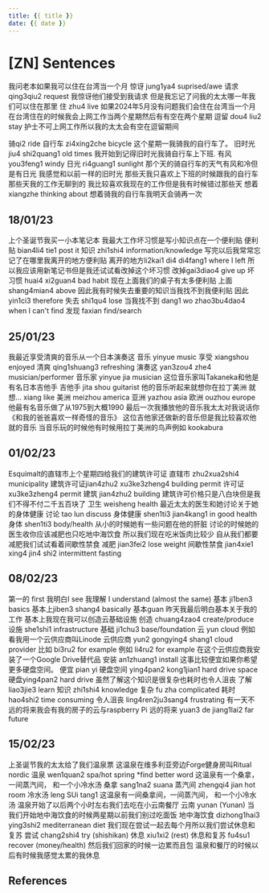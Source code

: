 ```yaml
---
title: {{ title }}
date: {{ date }}
---
```


# [ZN] Sentences
我问老本如果我可以住在台湾当一个月
惊讶 jung1ya4 suprised/awe
请求 qing3qiu2 request
我惊讶他们接受到我请求
但是我忘记了问我的太太哪一年我们可以住在那里
住 zhu4 live
如果2024年5月没有问题我们会住在台湾当一个月
在台湾住在的时候我会上网工作当两个星期然后有有空在两个星期
逗留 dou4 liu2 stay
护士不可上网工作所以我的太太会有空在逗留期间

骑qi2 ride
自行车 zi4xing2che bicycle
这个星期一我骑我的自行车了。
旧时光 jiu4 shi2quang1 old times
我开始到记得旧时光我骑自行车上下班.
有风 you3feng1 windy
日光 ri4guang1 sunlight
那个天的骑自行车的天气有风和冷但是有日光
我感觉和以前一样的旧时光
那些天我只喜欢上下班的时候跟我的自行车
那些天我的工作无聊到的
我比较喜欢我现在的工作但是我有时候错过那些天
想着 xiangzhe thinking about
想着骑我的自行车我明天会骑再一次

## 18/01/23
上个圣诞节我买一小本笔记本
我最大工作坏习惯是写小知识点在一个便利贴
便利贴 bian4li4 tie1 post it
知识 zhi1shi4 information/knowledge
写完以后我常常忘记了在哪里我离开的地方便利贴
离开的地方li2kai1 di4 di4fang1 where I left
所以我应该用新笔记书但是我还试试看改掉这个坏习惯
改掉gai3diao4 give up
坏习惯 huai4 xi2guan4 bad habit
现在上面我们的桌子有太多便利贴
上面 shang4mian4 above
因此我有时候失去重要的知识当我找不到我便利贴
因此 yin1ci3 therefore
失去 shi1qu4 lose
当我找不到 dang1 wo zhao3bu4dao4 when I can't find
发现 faxian find/search

## 25/01/23

我最近享受清爽的音乐从一个日本演奏这
音乐 yinyue music
享受 xiangshou enjoyed
清爽 qing1shuang3 refreshing
演奏这 yan3zou4 zhe4 musician/performer
音乐家 yinyue jia musician
这位音乐家叫Takaneka和他是有名日本吉他手
吉他手 jita shou guitarist
他的音乐听起来就想你在拉丁美洲
就想... xiang like
美洲 meizhou america
亚洲 yazhou asia
欧洲 ouzhou europe
他最有名音乐做了从1975到大概1990
最后一次我播放他的音乐我太太对我说话你《和我的爸爸喜欢一样奇怪的音乐》
这位吉他家还做新的音乐但是我比较喜欢他就的音乐
当音乐玩的时候他有时候用拉丁美洲的鸟声例如 kookabura

## 01/02/23
Esquimalt的直辖市上个星期四给我们的建筑许可证
直辖市 zhu2xua2shi4 municipality
建筑许可证jian4zhu2 xu3ke3zheng4 building permit
许可证xu3ke3zheng4 permit
建筑 jian4zhu2 building
建筑许可价格只是八白块但是我们不得不付二千五百块了
卫生 weisheng health
最近太太的医生和她讨论关于她的身体健康
讨论 tao lun discuss
身体健康 shen1ti3 jian4kang1 in good health
身体 shen1ti3 body/health
从小的时候她有一些问题在他的肝脏
讨论的时候她的医生收你应该减肥也只吃地中海饮食
所以我们现在吃米饭肉比较少
自从我们都要减肥我们试试看着间歇性禁食
减肥 jian3fei2 lose weight
间歇性禁食 jian4xie1 xing4 jin4 shi2 intermittent fasting

## 08/02/23
第一的 first
我明白I see 我理解 I understand (almost the same)
基本 ji1ben3 basics
基本上jiben3 shang4 basically
基本guan
昨天我最后明白基本关于我的工作
基本上我现在我可以创造云基础设施
创造 chuang4zao4 create/produce
设施 she1shi1 infrastructure
基础 ji1chu3 base/foundation
云 yun cloud
例如看我用一个云供应商叫Linode
云供应商 yun2 gongying4 shang1 cloud provider
比如 bi3ru2 for example
例如 li4ru2 for example
在这个云供应商我安装了一个Google Drive替代品
安装 an1zhuang1 install
这事比较便宜如果你希望更多硬盘空间。
便宜 pian yi
硬盘空间 ying4pan2 kong1jian1 hard drive space
硬盘ying4pan2 hard drive
虽然了解这个知识是很复杂也耗时也令人沮丧
了解 liao3jie3 learn
知识 zhi1shi4 knowledge
复杂 fu zha complicated
耗时 hao4shi2 time consuming
令人沮丧 ling4ren2ju3sang4 frustrating
有一天不远的将来我会有我的房子的云与raspberry Pi
远的将来 yuan3 de jiang1lai2 far future

## 15/02/23
上圣诞节我的太太给了我们温泉票
这温泉在维多利亚旁边Forge健身房叫Ritual nordic
温泉 wen1quan2 spa/hot spring *find better word
这温泉有一个桑拿，一间蒸汽间， 和一个小冷水汤
桑拿 sang1na2 suana
蒸汽间 zhengqi4 jian hot room
冷水汤 leng SUi tang1
这温泉有一间桑拿间，一间蒸汽间， 和一个小冷水汤
温泉开始了以后两个小时左右我们去吃在小云南餐厅
云南 yunan (Yunan)
当我们开始地中海饮食的时候两星期以前我们别过吃面饭
地中海饮食 dizhong1hai3 ying3shi2 mediterranean diet
我们现在尝试一起去每个月所以我们尝试休息和复苏
尝试 chang2shi4 try (shishikan)
休息 xiu1xi2 (rest)
休息和复苏 fu4su1 recover (money/health)
然后我们回家的时候一边累而且包
温泉和餐厅的时候以后有时候我感觉太累的我休息

## References
